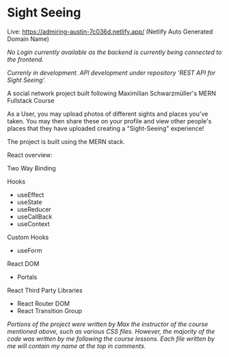 # Sight Seeing 
Live: https://admiring-austin-7c036d.netlify.app/ (Netlify Auto Generated Domain Name)

*No Login currently available as the backend is currently being connected to the frontend.*

*Currenly in development. API development under repository 'REST API for Sight Seeing'.*


A social network project built following Maximilian Schwarzmüller's MERN Fullstack Course

As a User, you may upload photos of different sights and places you've taken. You may then share these on your profile and view other people's places that they have uploaded creating a "Sight-Seeing" experience! 

The project is built using the MERN stack. 

React overview: 

Two Way Binding 

Hooks 
- useEffect
- useState
- useReducer
- useCallBack 
- useContext

Custom Hooks 
- useForm 

React DOM 
- Portals 

React Third Party Libraries 
- React Router DOM 
- React Transition Group 



*Portions of the project were written by Max the instructor of the course mentioned above, such as various CSS files. However, the majority of the code was written by me following the course lessons. Each file written by me will contain my name at the top in comments.*





